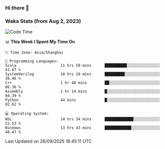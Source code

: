 ### Hi there 👋

### Waka Stats (from Aug 2, 2023)

<!--START_SECTION:waka-->
![Code Time](http://img.shields.io/badge/Code%20Time-1%2C083%20hrs%2056%20mins-blue)

📊 **This Week I Spent My Time On** 

```text
🕑︎ Time Zone: Asia/Shanghai

💬 Programming Languages: 
Scala                    11 hrs 50 mins      ██████████░░░░░░░░░░░░░░░   41.87 % 
SystemVerilog            10 hrs 19 mins      █████████░░░░░░░░░░░░░░░░   36.46 % 
C++                      1 hr 48 mins        ██░░░░░░░░░░░░░░░░░░░░░░░   06.36 % 
Assembly                 1 hr 14 mins        █░░░░░░░░░░░░░░░░░░░░░░░░   04.39 % 
Python                   44 mins             █░░░░░░░░░░░░░░░░░░░░░░░░   02.62 % 

💻 Operating System: 
WSL                      14 hrs 34 mins      █████████████░░░░░░░░░░░░   51.53 % 
Windows                  13 hrs 43 mins      ████████████░░░░░░░░░░░░░   48.47 % 
```


 Last Updated on 26/09/2025 18:45:11 UTC
<!--END_SECTION:waka-->
